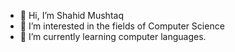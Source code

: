 - 👋 Hi, I’m Shahid Mushtaq
- 👀 I’m interested in the fields of Computer Science
- 🌱 I’m currently learning computer languages.

<!---
shahid-mushtaq-w/shahid-mushtaq-w is a ✨ special ✨ repository because its `README.md` (this file) appears on your GitHub profile.
You can click the Preview link to take a look at your changes.
--->
